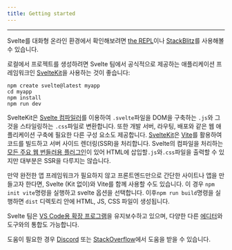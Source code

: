 ```yaml
---
title: Getting started
---
```


---

Svelte를 대화형 온라인 환경에서 확인해보려면 [the REPL](https://svelte.dev/repl)이나 [StackBlitz](https://node.new/svelte)를 사용해볼 수 있습니다.

로컬에서 프로젝트를 생성하려면 Svelte 팀에서 공식적으로 제공하는 애플리케이션 프레임워크인 [SvelteKit](https://kit.svelte.dev/)을 사용하는 것이 좋습니다:
```
npm create svelte@latest myapp
cd myapp
npm install
npm run dev
```

SvelteKit은 [Svelte 컴파일러](https://www.npmjs.com/package/svelte)를 이용하여 `.svelte`파일을 DOM을 구축하는 `.js`와 그것을 스타일링하는 `.css`파일로 변환합니다. 또한 개발 서버, 라우팅, 배포와 같은 웹 애플리케이션 구축에 필요한 다른 구성 요소도 제공합니다. [SvelteKit](https://kit.svelte.dev/)은 [Vite](https://vitejs.dev/)를 활용하여 코드를 빌드하고 서버 사이드 렌더링(SSR)을 처리합니다. Svelte의 컴파일을 처리하는 [모든 주요 웹 번들러용 플러그인](https://sveltesociety.dev/tools#bundling)이 있어 HTML에 삽입할`.js`와`.css`파일을 출력할 수 있지만 대부분은 SSR을 다루지는 않습니다.

만약 완전한 앱 프레임워크가 필요하지 않고 프론트엔드만으로 간단한 사이트나 앱을 만들고자 한다면, Svelte (Kit 없이)와 Vite를 함께 사용할 수도 있습니다. 이 경우 `npm init vite`명령을 실행하고 svelte 옵션을 선택합니다. 이후`npm run build`명령을 실행하면 `dist` 디렉토리 안에 HTML, JS, CSS 파일이 생성됩니다.

Svelte 팀은 [VS Code용 확장 프로그램](https://marketplace.visualstudio.com/items?itemName=svelte.svelte-vscode)을 유지보수하고 있으며, 다양한 다른 [에디터](https://sveltesociety.dev/tools#editor-support)와 도구와의 통합도 가능합니다.

도움이 필요한 경우 [Discord](https://svelte.dev/chat) 또는 [StackOverflow](https://stackoverflow.com/questions/tagged/svelte)에서 도움을 받을 수 있습니다.
